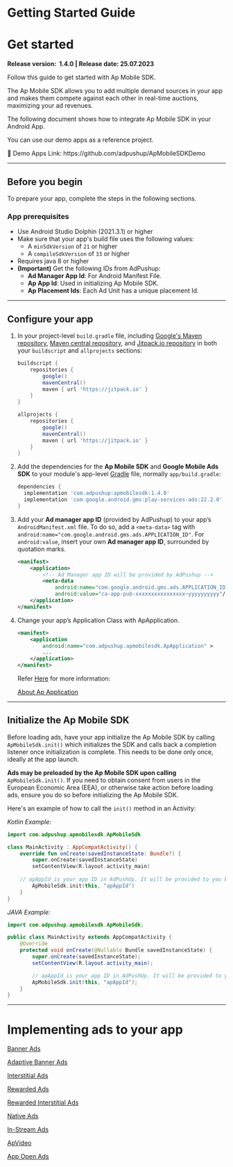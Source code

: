 # Getting Started Guide

# **Get started**

**Release version:  1.4.0 | Release date: 25.07.2023**

Follow this guide to get started with Ap Mobile SDK.

The Ap Mobile SDK allows you to add multiple demand sources in your app and makes them compete against each other in real-time auctions, maximizing your ad revenues. 

The following document shows how to integrate Ap Mobile SDK in your Android App.

You can use our demo apps as a reference project.

<aside>
📎 Demo Apps Link: https://github.com/adpushup/ApMobileSDKDemo

</aside>

---

## Before you begin

To prepare your app, complete the steps in the following sections.

### **App prerequisites**

- Use Android Studio Dolphin (2021.3.1) or higher
- Make sure that your app's build file uses the following values:
    - A `minSdkVersion` of `21` or higher
    - A `compileSdkVersion` of `33` or higher
- Requires java 8 or higher
- **(Important)** Get the following IDs from AdPushup:
    - **Ad Manager App Id**: For Android Manifest File.
    - **Ap App Id**: Used in initializing Ap Mobile SDK.
    - **Ap Placement Ids**: Each Ad Unit has a unique placement Id.

---

## Configure your app

1. In your project-level `build.gradle` file, including [Google's Maven repository](https://maven.google.com/web/index.html), [Maven central repository](https://search.maven.org/artifact), and [Jitpack.io repository](http://jitpack.io/) in both your `buildscript` and `allprojects` sections:
    
    ```groovy
    buildscript {
        repositories {
            google()
            mavenCentral()
            maven { url 'https://jitpack.io' }
        }
    }
    
    allprojects {
        repositories {
            google()
            mavenCentral()
            maven { url 'https://jitpack.io' }
        }
    }
    ```
    
2. Add the dependencies for the **Ap Mobile SDK** and **Google Mobile Ads SDK** to your module's app-level [Gradle](https://gradle.org/) file, normally `app/build.gradle`:
    
    ```groovy
    dependencies {
      implementation 'com.adpushup:apmobilesdk:1.4.0'
      implementation 'com.google.android.gms:play-services-ads:22.2.0'
    }
    ```
    
3. Add your **Ad manager app ID** (provided by AdPushup) to your app’s `AndroidManifest.xml` file. To do so, add a `<meta-data>` tag with `android:name="com.google.android.gms.ads.APPLICATION_ID"`. For `android:value`, insert your own **Ad manager app ID**, surrounded by quotation marks.
    
    ```xml
    <manifest>
        <application>
            <!-- Ad Manager app ID will be provided by AdPushup -->
            <meta-data
                android:name="com.google.android.gms.ads.APPLICATION_ID"
                android:value="ca-app-pub-xxxxxxxxxxxxxxxx~yyyyyyyyyy"/>
        </application>
    </manifest>
    ```
    
4. Change your app’s Application Class with ApApplication. 
    
    ```xml
    <manifest>
        <application
            android:name="com.adpushup.apmobilesdk.ApApplication" >
            ...
        </application>
    </manifest>
    ```
    
    Refer [Here](ApApplicationGuide.md) for more information:
    
    [About Ap Application](ApApplicationGuide.md)
    

---

## **Initialize the Ap Mobile SDK**

Before loading ads, have your app initialize the Ap Mobile SDK by calling `ApMobileSdk.init()` which initializes the SDK and calls back a completion listener once initialization is complete. This needs to be done only once, ideally at the app launch.

**Ads may be preloaded by the Ap Mobile SDK upon calling** `ApMobileSdk.init()`. If you need to obtain consent from users in the European Economic Area (EEA), or otherwise take action before loading ads, ensure you do so before initializing the Ap Mobile SDK.

Here's an example of how to call the `init()` method in an Activity:

*Kotlin Example:*

```kotlin
import com.adpushup.apmobilesdk.ApMobileSdk

class MainActivity : AppCompatActivity() {
    override fun onCreate(savedInstanceState: Bundle?) {
        super.onCreate(savedInstanceState)
        setContentView(R.layout.activity_main)
				
	// apAppId is your app ID in AdPushUp. It will be provided to you by AdPushup.
        ApMobileSdk.init(this, "apAppId")
    }
}
```

*JAVA Example:*

```java
import com.adpushup.apmobilesdk.ApMobileSdk;

public class MainActivity extends AppCompatActivity {
    @Override
    protected void onCreate(@Nullable Bundle savedInstanceState) {
        super.onCreate(savedInstanceState);
        setContentView(R.layout.activity_main);

        // apAppId is your app ID in AdPushUp. It will be provided to you by AdPushup.
        ApMobileSdk.init(this, "apAppId");
    }
}
```

---

# Implementing ads to your app

[Banner Ads](BannerAdExample/README.md)

[Adaptive Banner Ads](AdaptiveBannerAdExample/README.md)

[Interstitial Ads](InterstitialAdExample/README.md)

[Rewarded Ads](RewardedAdExample/README.md)

[Rewarded Interstitial Ads](RewardedInterstitialAdExample/README.md)

[Native Ads](NativeAdExample/README.md)

[In-Stream Ads](InstreamAdExampleWithApExoPlayer/README.md)

[ApVideo](ApVideoExample/README.md)

[App Open Ads](AppOpenAdExample/Readme.md)

